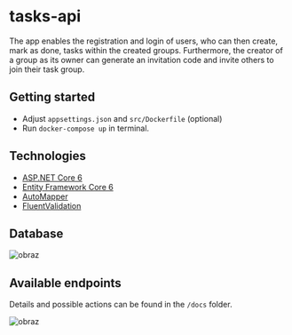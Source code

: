 # tasks-api                            

The app enables the registration and login of users, who can then create, mark as done, tasks within the created groups. Furthermore, the creator of a group as its owner can generate an invitation code and invite others to join their task group.

## Getting started

- Adjust ``appsettings.json`` and ``src/Dockerfile`` (optional)
- Run ``docker-compose up`` in terminal.

## Technologies

- [ASP.NET Core 6](https://learn.microsoft.com/en-us/aspnet/core/introduction-to-aspnet-core?view=aspnetcore-6.0)
- [Entity Framework Core 6](https://learn.microsoft.com/en-us/ef/core/)
- [AutoMapper](https://automapper.org/)
- [FluentValidation](https://docs.fluentvalidation.net/en/latest/)

## Database

![obraz](https://user-images.githubusercontent.com/74381129/202245256-1aec0e81-b2a4-48e2-b7d6-2c063330e51a.png)

## Available endpoints

Details and possible actions can be found in the ``/docs`` folder.  

![obraz](https://user-images.githubusercontent.com/74381129/202239247-98daf5f6-3a04-4aee-9b20-efbad0c02853.png)